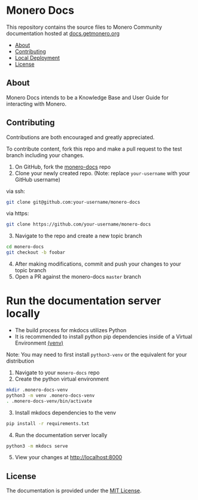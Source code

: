 # Monero Docs

This repository contains the source files to Monero Community documentation hosted at [docs.getmonero.org](https://docs.getmonero.org)

- [About](#about)
- [Contributing](#contributing)
- [Local Deployment](#run-the-documentation-server-locally)
- [License](#license)

## About

Monero Docs intends to be a Knowledge Base and User Guide for interacting with Monero.

## Contributing

Contributions are both encouraged and greatly appreciated.

To contribute content, fork this repo and make a pull request to the test branch including your changes.

1. On GitHub, fork the [monero-docs](https://github.com/monero-project/moneo-docs) repo
2. Clone your newly created repo. (Note: replace `your-username` with your GitHub username)

via ssh:
```bash
git clone git@github.com:your-username/monero-docs
```
via https:
```bash
git clone https://github.com/your-username/monero-docs
```
3. Navigate to the repo and create a new topic branch
```bash
cd monero-docs
git checkout -b foobar
```
4. After making modifications, commit and push your changes to your topic branch
5. Open a PR against the monero-docs `master` branch

# Run the documentation server locally

- The build process for mkdocs utilizes Python
- It is recommended to install python pip dependencies inside of a Virtual Environment [(venv)](https://squidfunk.github.io/mkdocs-material/guides/creating-a-reproduction/#environment)

Note: You may need to first install `python3-venv` or the equivalent for your distribution
1. Navigate to your `monero-docs` repo
2. Create the python virtual environment
```bash
mkdir .monero-docs-venv
python3 -m venv .monero-docs-venv
. .monero-docs-venv/bin/activate
```
3. Install mkdocs dependencies to the venv
```bash
pip install -r requirements.txt
```
4. Run the documentation server locally
```bash
python3 -m mkdocs serve
```
5. View your changes at [http://localhost:8000](http://localhost:8000)

## License

The documentation is provided under the [MIT License](LICENSE).
